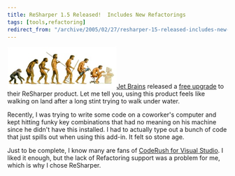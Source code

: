 ```yaml
---
title: ReSharper 1.5 Released!  Includes New Refactorings
tags: [tools,refactoring]
redirect_from: "/archive/2005/02/27/resharper-15-released-includes-new-refactorings.aspx/"
---
```


![Evolution of Development](/assets/images/evolution.jpg)[Jet
Brains](http://www.jetbrains.com/) released a [free
upgrade](http://www.jetbrains.com/resharper/download/whatsnew.html) to
their ReSharper product. Let me tell you, using this product feels like
walking on land after a long stint trying to walk under water.

Recently, I was trying to write some code on a coworker's computer and
kept hitting funky key combinations that had no meaning on his machine
since he didn't have this installed. I had to actually type out a bunch
of code that just spills out when using this add-in. It felt so stone
age.

Just to be complete, I know many are fans of [CodeRush for Visual
Studio](http://www.devexpress.com/Products/NET/CodeRush/). I liked it
enough, but the lack of Refactoring support was a problem for me, which
is why I chose ReSharper.

